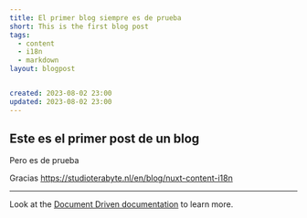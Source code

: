 ```yaml
---
title: El primer blog siempre es de prueba
short: This is the first blog post
tags:
  - content
  - i18n
  - markdown
layout: blogpost


created: 2023-08-02 23:00
updated: 2023-08-02 23:00
---
```

## Este es el primer post de un blog

Pero es de prueba

Gracias https://studioterabyte.nl/en/blog/nuxt-content-i18n

---

Look at the [Document Driven documentation](https://content.nuxtjs.org/guide/writing/document-driven) to learn more.
